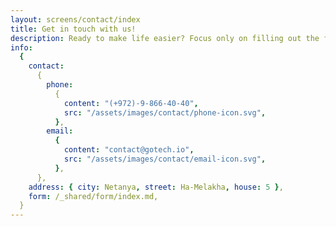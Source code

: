```yaml
---
layout: screens/contact/index
title: Get in touch with us!
description: Ready to make life easier? Focus only on filling out the form. Our team will take care of everything and of the best result!
info:
  {
    contact:
      {
        phone:
          {
            content: "(+972)-9-866-40-40",
            src: "/assets/images/contact/phone-icon.svg",
          },
        email:
          {
            content: "contact@gotech.io",
            src: "/assets/images/contact/email-icon.svg",
          },
      },
    address: { city: Netanya, street: Ha-Melakha, house: 5 },
    form: /_shared/form/index.md,
  }
---
```

